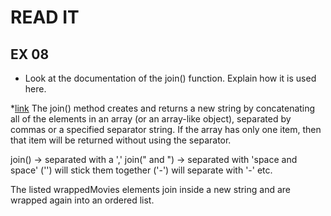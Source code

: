 # READ IT
## EX 08
* Look at the documentation of the join() function. Explain how it is used here.

*[link](https://www.w3schools.com/jsref/tryit.asp?filename=tryjsref_join)
The join() method creates and returns a new string by concatenating all of 
the elements in an array (or an array-like object), separated by commas 
or a specified separator string. If the array has only one item, 
then that item will be returned without using the separator.

join() -> separated with a ','
join(" and ") -> separated with 'space and space'
('') will stick them together
('-') will separate with '-'
etc.

The listed wrappedMovies elements join inside a new string and are 
wrapped again into an ordered list.


